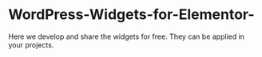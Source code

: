 # WordPress-Widgets-for-Elementor-
Here we develop and share the widgets for free. They can be applied in your projects. 
